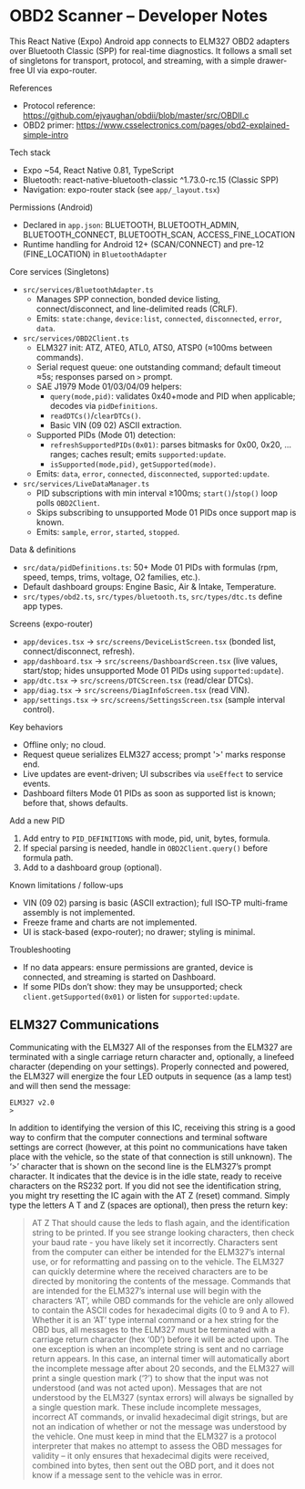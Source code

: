 # OBD2 Scanner – Developer Notes

This React Native (Expo) Android app connects to ELM327 OBD2 adapters over Bluetooth Classic (SPP) for real-time diagnostics. It follows a small set of singletons for transport, protocol, and streaming, with a simple drawer-free UI via expo-router.

References
- Protocol reference: https://github.com/ejvaughan/obdii/blob/master/src/OBDII.c
- OBD2 primer: https://www.csselectronics.com/pages/obd2-explained-simple-intro

Tech stack
- Expo ~54, React Native 0.81, TypeScript
- Bluetooth: react-native-bluetooth-classic ^1.73.0-rc.15 (Classic SPP)
- Navigation: expo-router stack (see `app/_layout.tsx`)

Permissions (Android)
- Declared in `app.json`: BLUETOOTH, BLUETOOTH_ADMIN, BLUETOOTH_CONNECT, BLUETOOTH_SCAN, ACCESS_FINE_LOCATION
- Runtime handling for Android 12+ (SCAN/CONNECT) and pre-12 (FINE_LOCATION) in `BluetoothAdapter`

Core services (Singletons)
- `src/services/BluetoothAdapter.ts`
   - Manages SPP connection, bonded device listing, connect/disconnect, and line-delimited reads (CRLF).
   - Emits: `state:change`, `device:list`, `connected`, `disconnected`, `error`, `data`.
- `src/services/OBD2Client.ts`
   - ELM327 init: ATZ, ATE0, ATL0, ATS0, ATSP0 (≈100ms between commands).
   - Serial request queue: one outstanding command; default timeout ≈5s; responses parsed on `>` prompt.
   - SAE J1979 Mode 01/03/04/09 helpers:
      - `query(mode,pid)`: validates 0x40+mode and PID when applicable; decodes via `pidDefinitions`.
      - `readDTCs()`/`clearDTCs()`.
      - Basic VIN (09 02) ASCII extraction.
   - Supported PIDs (Mode 01) detection:
      - `refreshSupportedPIDs(0x01)`: parses bitmasks for 0x00, 0x20, … ranges; caches result; emits `supported:update`.
      - `isSupported(mode,pid)`, `getSupported(mode)`.
   - Emits: `data`, `error`, `connected`, `disconnected`, `supported:update`.
- `src/services/LiveDataManager.ts`
   - PID subscriptions with min interval ≥100ms; `start()`/`stop()` loop polls `OBD2Client`.
   - Skips subscribing to unsupported Mode 01 PIDs once support map is known.
   - Emits: `sample`, `error`, `started`, `stopped`.

Data & definitions
- `src/data/pidDefinitions.ts`: 50+ Mode 01 PIDs with formulas (rpm, speed, temps, trims, voltage, O2 families, etc.).
- Default dashboard groups: Engine Basic, Air & Intake, Temperature.
- `src/types/obd2.ts`, `src/types/bluetooth.ts`, `src/types/dtc.ts` define app types.

Screens (expo-router)
- `app/devices.tsx` → `src/screens/DeviceListScreen.tsx` (bonded list, connect/disconnect, refresh).
- `app/dashboard.tsx` → `src/screens/DashboardScreen.tsx` (live values, start/stop; hides unsupported Mode 01 PIDs using `supported:update`).
- `app/dtc.tsx` → `src/screens/DTCScreen.tsx` (read/clear DTCs).
- `app/diag.tsx` → `src/screens/DiagInfoScreen.tsx` (read VIN).
- `app/settings.tsx` → `src/screens/SettingsScreen.tsx` (sample interval control).

Key behaviors
- Offline only; no cloud.
- Request queue serializes ELM327 access; prompt '>' marks response end.
- Live updates are event-driven; UI subscribes via `useEffect` to service events.
- Dashboard filters Mode 01 PIDs as soon as supported list is known; before that, shows defaults.

Add a new PID
1) Add entry to `PID_DEFINITIONS` with mode, pid, unit, bytes, formula.
2) If special parsing is needed, handle in `OBD2Client.query()` before formula path.
3) Add to a dashboard group (optional).

Known limitations / follow-ups
- VIN (09 02) parsing is basic (ASCII extraction); full ISO‑TP multi-frame assembly is not implemented.
- Freeze frame and charts are not implemented.
- UI is stack-based (expo-router); no drawer; styling is minimal.

Troubleshooting
- If no data appears: ensure permissions are granted, device is connected, and streaming is started on Dashboard.
- If some PIDs don’t show: they may be unsupported; check `client.getSupported(0x01)` or listen for `supported:update`.

## ELM327 Communications

Communicating with the ELM327
All of the responses from the ELM327 are terminated with
a single carriage return character and, optionally, a
linefeed character (depending on your settings).
Properly connected and powered, the ELM327 will
energize the four LED outputs in sequence (as a lamp
test) and will then send the message:
```
ELM327 v2.0
>
```
In addition to identifying the version of this IC,
receiving this string is a good way to confirm that the
computer connections and terminal software settings are correct 
(however, at this point no communications
have taken place with the vehicle, so the state of that
connection is still unknown).
The ‘>’ character that is shown on the second line
is the ELM327’s prompt character. It indicates that the
device is in the idle state, ready to receive characters
on the RS232 port. If you did not see the identification
string, you might try resetting the IC again with the AT
Z (reset) command. Simply type the letters A T and Z
(spaces are optional), then press the return key:
>AT Z
That should cause the leds to flash again, and the
identification string to be printed. If you see strange
looking characters, then check your baud rate - you
have likely set it incorrectly.
Characters sent from the computer can either be
intended for the ELM327’s internal use, or for
reformatting and passing on to the vehicle. The
ELM327 can quickly determine where the received
characters are to be directed by monitoring the
contents of the message. Commands that are
intended for the ELM327’s internal use will begin with
the characters ‘AT’, while OBD commands for the
vehicle are only allowed to contain the ASCII codes for
hexadecimal digits (0 to 9 and A to F).
Whether it is an ‘AT’ type internal command or a
hex string for the OBD bus, all messages to the
ELM327 must be terminated with a carriage return
character (hex ‘0D’) before it will be acted upon. The
one exception is when an incomplete string is sent and
no carriage return appears. In this case, an internal
timer will automatically abort the incomplete message
after about 20 seconds, and the ELM327 will print a
single question mark (‘?’) to show that the input was
not understood (and was not acted upon).
Messages that are not understood by the ELM327
(syntax errors) will always be signalled by a single
question mark. These include incomplete messages,
incorrect AT commands, or invalid hexadecimal digit
strings, but are not an indication of whether or not the
message was understood by the vehicle. One must
keep in mind that the ELM327 is a protocol interpreter
that makes no attempt to assess the OBD messages
for validity – it only ensures that hexadecimal digits
were received, combined into bytes, then sent out the
OBD port, and it does not know if a message sent to
the vehicle was in error.
